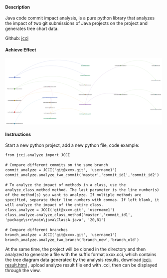 #### Description
Java code commit impact analysis, is a pure python library that analyzes the impact of two git submissions of Java projects on the project and generates tree chart data.

Github: [jcci](https://github.com/baikaishuipp/jcci)

#### Achieve Effect
![效果图](./images/cii-result-tree.png)

#### Instructions
Start a new python project, add a new python file, code example:

```
from jcci.analyze import JCCI

# Compare different commits on the same branch
commit_analyze = JCCI('git@xxxx.git', 'username1')
commit_analyze.analyze_two_commit('master','commit_id1','commit_id2')

# To analyze the impact of methods in a class, use the analyze_class_method method. The last parameter is the line number(s) of the method(s) you want to analyze. If multiple methods are specified, separate their line numbers with commas. If left blank, it will analyze the impact of the entire class.
class_analyze = JCCI('git@xxxx.git', 'username1')
class_analyze.analyze_class_method('master','commit_id1', 'package\src\main\java\ClassA.java', '20,81')

# Compare different branches
branch_analyze = JCCI('git@xxxx.git', 'username1')
branch_analyze.analyze_two_branch('branch_new','branch_old')
```

At the same time, the project will be cloned in the directory and then analyzed to generate a file with the suffix format xxxx.cci, 
which contains the tree diagram data generated by the analysis results, download [jcci-result.html](https://github.com/baikaishuipp/jcci/blob/main/jcci-result.html) , 
upload analyze result file end with .cci, then can be displayed through the view.

